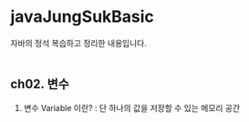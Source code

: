# javaJungSukBasic
자바의 정석 복습하고 정리한 내용입니다. 
<br><br>


## ch02. 변수
1. 변수 Variable 이란? 
: 단 하나의 값을 저장할 수 있는 메모리 공간 








































